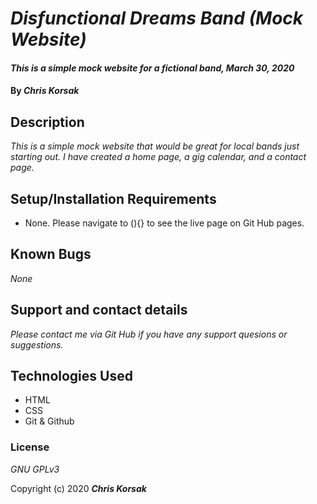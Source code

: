# _Disfunctional Dreams Band (Mock Website)_

#### _This is a simple mock website for a fictional band, March 30, 2020_

#### By _**Chris Korsak**_

## Description

_This is a simple mock website that would be great for local bands just starting out. I have created a home page, a gig calendar, and a contact page._

## Setup/Installation Requirements

* None. Please navigate to (){} to see the live page on Git Hub pages.

## Known Bugs

_None_

## Support and contact details

_Please contact me via Git Hub if you have any support quesions or suggestions._

## Technologies Used

* HTML
* CSS
* Git & Github

### License

*GNU GPLv3*

Copyright (c) 2020 **_Chris Korsak_**